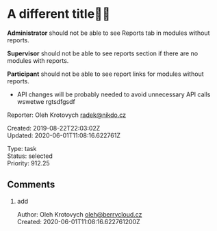 # A different title🍋🎸

**Administrator** should not be able to see Reports tab in modules without reports.

**Supervisor** should not be able to see reports section if there are no modules with reports.

**Participant** should not be able to see report links for modules without reports.

- API changes will be probably needed to avoid unnecessary API calls wswetwe rgtsdfgsdf

Reporter: Oleh Krotovych <radek@nikdo.cz>  

Created: 2019-08-22T22:03:02Z  
Updated: 2020-06-01T11:08:16.622761Z

Type: task  
Status: selected  
Priority: 912.25

## Comments
1.  add

    Author: Oleh Krotovych <oleh@berrycloud.cz>  
    Created: 2020-06-01T11:08:16.622761200Z  
